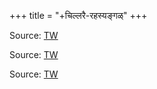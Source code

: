 +++
title = "+चिल्लरै-रहस्यङ्गळ्"
+++

Source: [TW](https://archive.org/details/in.ernet.dli.2015.384097/page/n141/mode/2up)

Source: [TW](https://archive.org/details/SrimanthNigamaanthaMahadesikanAruliyaChillaraiRahasyangal/page/296/mode/2up)

Source: [TW](https://archive.org/details/elevenrahasyagranthasofsrivedantadesikadrnsanantharangachar2009ocr/page/n27/mode/2up)